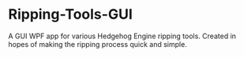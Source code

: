 # Ripping-Tools-GUI
A GUI WPF app for various Hedgehog Engine ripping tools. Created in hopes of making the ripping process quick and simple.
